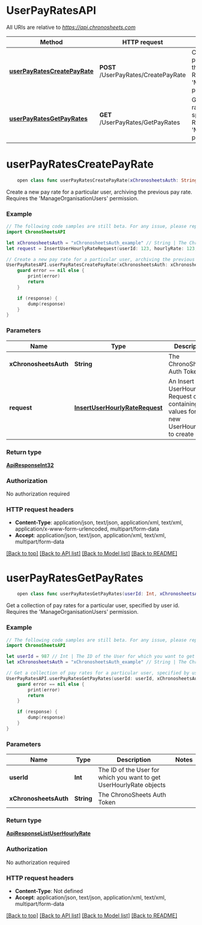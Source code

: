 # UserPayRatesAPI

All URIs are relative to *https://api.chronosheets.com*

Method | HTTP request | Description
------------- | ------------- | -------------
[**userPayRatesCreatePayRate**](UserPayRatesAPI.md#userpayratescreatepayrate) | **POST** /UserPayRates/CreatePayRate | Create a new pay rate for a particular user, archiving the previous pay rate.    Requires the &#39;ManageOrganisationUsers&#39; permission.
[**userPayRatesGetPayRates**](UserPayRatesAPI.md#userpayratesgetpayrates) | **GET** /UserPayRates/GetPayRates | Get a collection of pay rates for a particular user, specified by user id.    Requires the &#39;ManageOrganisationUsers&#39; permission.


# **userPayRatesCreatePayRate**
```swift
    open class func userPayRatesCreatePayRate(xChronosheetsAuth: String, request: InsertUserHourlyRateRequest, completion: @escaping (_ data: ApiResponseInt32?, _ error: Error?) -> Void)
```

Create a new pay rate for a particular user, archiving the previous pay rate.    Requires the 'ManageOrganisationUsers' permission.

### Example 
```swift
// The following code samples are still beta. For any issue, please report via http://github.com/OpenAPITools/openapi-generator/issues/new
import ChronoSheetsAPI

let xChronosheetsAuth = "xChronosheetsAuth_example" // String | The ChronoSheets Auth Token
let request = InsertUserHourlyRateRequest(userId: 123, hourlyRate: 123, hourlyOvertimeRate: 123, currentDate: Date()) // InsertUserHourlyRateRequest | An Insert UserHourlyRate Request object containing values for the new UserHourlyRate to create

// Create a new pay rate for a particular user, archiving the previous pay rate.    Requires the 'ManageOrganisationUsers' permission.
UserPayRatesAPI.userPayRatesCreatePayRate(xChronosheetsAuth: xChronosheetsAuth, request: request) { (response, error) in
    guard error == nil else {
        print(error)
        return
    }

    if (response) {
        dump(response)
    }
}
```

### Parameters

Name | Type | Description  | Notes
------------- | ------------- | ------------- | -------------
 **xChronosheetsAuth** | **String** | The ChronoSheets Auth Token | 
 **request** | [**InsertUserHourlyRateRequest**](InsertUserHourlyRateRequest.md) | An Insert UserHourlyRate Request object containing values for the new UserHourlyRate to create | 

### Return type

[**ApiResponseInt32**](ApiResponseInt32.md)

### Authorization

No authorization required

### HTTP request headers

 - **Content-Type**: application/json, text/json, application/xml, text/xml, application/x-www-form-urlencoded, multipart/form-data
 - **Accept**: application/json, text/json, application/xml, text/xml, multipart/form-data

[[Back to top]](#) [[Back to API list]](../README.md#documentation-for-api-endpoints) [[Back to Model list]](../README.md#documentation-for-models) [[Back to README]](../README.md)

# **userPayRatesGetPayRates**
```swift
    open class func userPayRatesGetPayRates(userId: Int, xChronosheetsAuth: String, completion: @escaping (_ data: ApiResponseListUserHourlyRate?, _ error: Error?) -> Void)
```

Get a collection of pay rates for a particular user, specified by user id.    Requires the 'ManageOrganisationUsers' permission.

### Example 
```swift
// The following code samples are still beta. For any issue, please report via http://github.com/OpenAPITools/openapi-generator/issues/new
import ChronoSheetsAPI

let userId = 987 // Int | The ID of the User for which you want to get UserHourlyRate objects
let xChronosheetsAuth = "xChronosheetsAuth_example" // String | The ChronoSheets Auth Token

// Get a collection of pay rates for a particular user, specified by user id.    Requires the 'ManageOrganisationUsers' permission.
UserPayRatesAPI.userPayRatesGetPayRates(userId: userId, xChronosheetsAuth: xChronosheetsAuth) { (response, error) in
    guard error == nil else {
        print(error)
        return
    }

    if (response) {
        dump(response)
    }
}
```

### Parameters

Name | Type | Description  | Notes
------------- | ------------- | ------------- | -------------
 **userId** | **Int** | The ID of the User for which you want to get UserHourlyRate objects | 
 **xChronosheetsAuth** | **String** | The ChronoSheets Auth Token | 

### Return type

[**ApiResponseListUserHourlyRate**](ApiResponseListUserHourlyRate.md)

### Authorization

No authorization required

### HTTP request headers

 - **Content-Type**: Not defined
 - **Accept**: application/json, text/json, application/xml, text/xml, multipart/form-data

[[Back to top]](#) [[Back to API list]](../README.md#documentation-for-api-endpoints) [[Back to Model list]](../README.md#documentation-for-models) [[Back to README]](../README.md)

